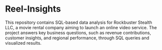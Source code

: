 # Reel-Insights
This repository contains SQL-based data analysis for Rockbuster Stealth LLC, a movie rental company aiming to launch an online video service. The project answers key business questions, such as revenue contributions, customer insights, and regional performance, through SQL queries and visualized results.

